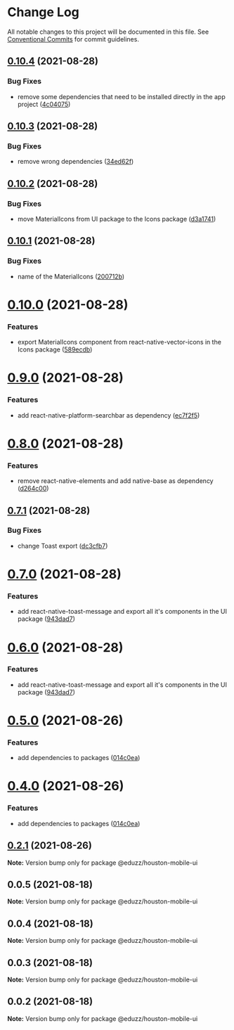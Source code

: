 # Change Log

All notable changes to this project will be documented in this file.
See [Conventional Commits](https://conventionalcommits.org) for commit guidelines.

## [0.10.4](https://github.com/eduzz/houston-mobile/compare/@eduzz/houston-mobile-ui@0.10.3...@eduzz/houston-mobile-ui@0.10.4) (2021-08-28)


### Bug Fixes

* remove some dependencies that need to be installed directly in the app project ([4c04075](https://github.com/eduzz/houston-mobile/commit/4c04075a14edc78c9ae3bff870d2bd8087779b64))





## [0.10.3](https://github.com/eduzz/houston-mobile/compare/@eduzz/houston-mobile-ui@0.10.2...@eduzz/houston-mobile-ui@0.10.3) (2021-08-28)


### Bug Fixes

* remove wrong dependencies ([34ed62f](https://github.com/eduzz/houston-mobile/commit/34ed62fb00fc9ede4a6569cb3374930d3e7896e5))





## [0.10.2](https://github.com/eduzz/houston-mobile/compare/@eduzz/houston-mobile-ui@0.10.1...@eduzz/houston-mobile-ui@0.10.2) (2021-08-28)


### Bug Fixes

* move MaterialIcons from UI package to the Icons package ([d3a1741](https://github.com/eduzz/houston-mobile/commit/d3a1741e4a56b8d14fe16baf838d430579b71387))





## [0.10.1](https://github.com/eduzz/houston-mobile/compare/@eduzz/houston-mobile-ui@0.10.0...@eduzz/houston-mobile-ui@0.10.1) (2021-08-28)


### Bug Fixes

* name of the MaterialIcons ([200712b](https://github.com/eduzz/houston-mobile/commit/200712be4e607c05f02d50a45fbd3758422ab002))





# [0.10.0](https://github.com/eduzz/houston-mobile/compare/@eduzz/houston-mobile-ui@0.9.0...@eduzz/houston-mobile-ui@0.10.0) (2021-08-28)


### Features

* export MaterialIcons component from react-native-vector-icons in the Icons package ([589ecdb](https://github.com/eduzz/houston-mobile/commit/589ecdb214b9fdf799613310650e92b1914c297d))





# [0.9.0](https://github.com/eduzz/houston-mobile/compare/@eduzz/houston-mobile-ui@0.8.0...@eduzz/houston-mobile-ui@0.9.0) (2021-08-28)


### Features

* add react-native-platform-searchbar as dependency ([ec7f2f5](https://github.com/eduzz/houston-mobile/commit/ec7f2f5f61b905b532bac4986d0a5f8d5f6a6206))





# [0.8.0](https://github.com/eduzz/houston-mobile/compare/@eduzz/houston-mobile-ui@0.7.1...@eduzz/houston-mobile-ui@0.8.0) (2021-08-28)


### Features

* remove react-native-elements and add native-base as dependency ([d264c00](https://github.com/eduzz/houston-mobile/commit/d264c0095b195702f83a5315a97ad38324db7bf2))





## [0.7.1](https://github.com/eduzz/houston-mobile/compare/@eduzz/houston-mobile-ui@0.7.0...@eduzz/houston-mobile-ui@0.7.1) (2021-08-28)


### Bug Fixes

* change Toast export ([dc3cfb7](https://github.com/eduzz/houston-mobile/commit/dc3cfb7b60ffa1c8eba29d94eb76bcd769c06f0d))





# [0.7.0](https://github.com/eduzz/houston-mobile/compare/@eduzz/houston-mobile-ui@0.5.0...@eduzz/houston-mobile-ui@0.7.0) (2021-08-28)


### Features

* add react-native-toast-message and export all it's components in the UI package ([943dad7](https://github.com/eduzz/houston-mobile/commit/943dad7824a8bebfdaea307495fb3fed0caa5905))





# [0.6.0](https://github.com/eduzz/houston-mobile/compare/@eduzz/houston-mobile-ui@0.5.0...@eduzz/houston-mobile-ui@0.6.0) (2021-08-28)


### Features

* add react-native-toast-message and export all it's components in the UI package ([943dad7](https://github.com/eduzz/houston-mobile/commit/943dad7824a8bebfdaea307495fb3fed0caa5905))





# [0.5.0](https://github.com/eduzz/houston-mobile/compare/@eduzz/houston-mobile-ui@0.2.1...@eduzz/houston-mobile-ui@0.5.0) (2021-08-26)


### Features

* add dependencies to packages ([014c0ea](https://github.com/eduzz/houston-mobile/commit/014c0ea2b1caf71fbf1c1d4fffcd57837ecb42a3))





# [0.4.0](https://github.com/eduzz/houston-mobile/compare/@eduzz/houston-mobile-ui@0.2.1...@eduzz/houston-mobile-ui@0.4.0) (2021-08-26)


### Features

* add dependencies to packages ([014c0ea](https://github.com/eduzz/houston-mobile/commit/014c0ea2b1caf71fbf1c1d4fffcd57837ecb42a3))





## [0.2.1](https://github.com/eduzz/houston-mobile/compare/@eduzz/houston-mobile-ui@0.0.5...@eduzz/houston-mobile-ui@0.2.1) (2021-08-26)

**Note:** Version bump only for package @eduzz/houston-mobile-ui





## 0.0.5 (2021-08-18)

**Note:** Version bump only for package @eduzz/houston-mobile-ui





## 0.0.4 (2021-08-18)

**Note:** Version bump only for package @eduzz/houston-mobile-ui





## 0.0.3 (2021-08-18)

**Note:** Version bump only for package @eduzz/houston-mobile-ui





## 0.0.2 (2021-08-18)

**Note:** Version bump only for package @eduzz/houston-mobile-ui
